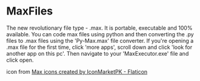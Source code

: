 # MaxFiles
The new revolutionary file type - .max. It is portable, executable and 100% available. You can code max files using python and then converting the .py files to .max files using the 'Py-Max.max' file converter. If you're opening a .max file for the first time, click 'more apps', scroll down and click 'look for another app on this pc'. Then navigate to your 'MaxExecutor.exe' file and click open.

icon from <a href="https://www.flaticon.com/free-icons/max" title="max icons">Max icons created by IconMarketPK - Flaticon</a>
